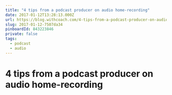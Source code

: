 ```yaml
---
title: "4 tips from a podcast producer on audio home-recording"
date: 2017-01-12T13:28:13.000Z
url: https://blog.withcoach.com/4-tips-from-a-podcast-producer-on-audio-home-recording-ea6021488086#.43ktjm4s8
slug: 2017-01-12-7507da34
pinboardId: 843223846
private: false
tags:
  - podcast
  - audio
---
```


# 4 tips from a podcast producer on audio home-recording


